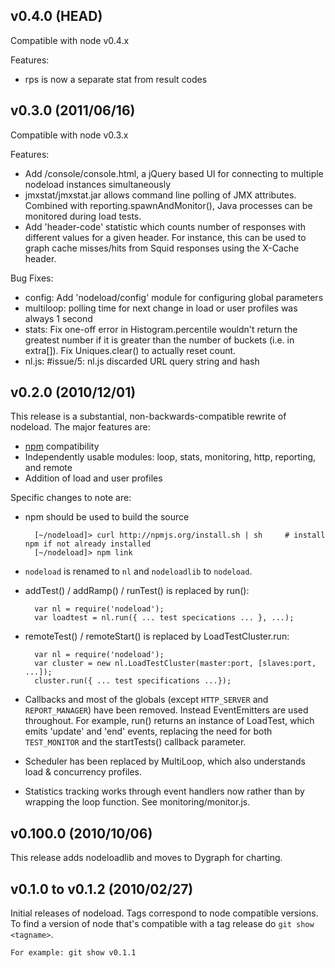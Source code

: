 ## v0.4.0 (HEAD) ##

Compatible with node v0.4.x

Features:

* rps is now a separate stat from result codes

## v0.3.0 (2011/06/16) ##

Compatible with node v0.3.x

Features:

* Add /console/console.html, a jQuery based UI for connecting to multiple nodeload instances simultaneously
* jmxstat/jmxstat.jar allows command line polling of JMX attributes. Combined with reporting.spawnAndMonitor(), Java processes can be monitored during load tests.
* Add 'header-code' statistic which counts number of responses with different values for a given header. For instance, this can be used to graph cache misses/hits from Squid responses using the X-Cache header.

Bug Fixes:

* config: Add 'nodeload/config' module for configuring global parameters
* multiloop: polling time for next change in load or user profiles was always 1 second
* stats: Fix one-off error in Histogram.percentile wouldn't return the greatest number if it is greater than the number of buckets (i.e. in extra[]). Fix Uniques.clear() to actually reset count.
* nl.js: #issue/5: nl.js discarded URL query string and hash

## v0.2.0 (2010/12/01) ##

This release is a substantial, non-backwards-compatible rewrite of nodeload. The major features are:

* [npm](http://npmjs.org/) compatibility
* Independently usable modules: loop, stats, monitoring, http, reporting, and remote
* Addition of load and user profiles

Specific changes to note are:

* npm should be used to build the source

        [~/nodeload]> curl http://npmjs.org/install.sh | sh     # install npm if not already installed
        [~/nodeload]> npm link

* `nodeload` is renamed to `nl` and `nodeloadlib` to `nodeload`.

* addTest() / addRamp() / runTest() is replaced by run():

        var nl = require('nodeload');
        var loadtest = nl.run({ ... test specications ... }, ...);

* remoteTest() / remoteStart() is replaced by LoadTestCluster.run:

        var nl = require('nodeload');
        var cluster = new nl.LoadTestCluster(master:port, [slaves:port, ...]);
        cluster.run({ ... test specifications ...});

* Callbacks and most of the globals (except `HTTP_SERVER` and `REPORT_MANAGER`) have been removed. Instead EventEmitters are used throughout. For example, run() returns an instance of LoadTest, which emits 'update' and 'end' events, replacing the need for both `TEST_MONITOR` and the startTests() callback parameter.

* Scheduler has been replaced by MultiLoop, which also understands load & concurrency profiles.

* Statistics tracking works through event handlers now rather than by wrapping the loop function. See monitoring/monitor.js.

## v0.100.0 (2010/10/06) ##

This release adds nodeloadlib and moves to Dygraph for charting.

## v0.1.0 to v0.1.2 (2010/02/27) ##

Initial releases of nodeload. Tags correspond to node compatible versions. To find a version of node that's compatible with a tag release do `git show <tagname>`.

    For example: git show v0.1.1